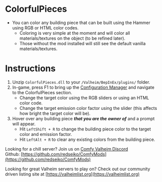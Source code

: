 # ColorfulPieces

  * You can color any building piece that can be built using the Hammer using RGB or HTML color codes.
    * Coloring is very simple at the moment and will color all materials/textures on the object (to be refined later).
    * Those without the mod installed will still see the default vanilla materials/textures.

# Instructions

  1. Unzip `ColorfulPieces.dll` to your `/Valheim/BepInEx/plugins/` folder.
  2. In-game, press F1 to bring up the [Configuration Manager](https://valheim.thunderstore.io/package/TJzilla/BepInEx_ConfigurationManager/) and navigate to the ColorfulPieces section.
     * Change the target color using the RGB sliders or using an HTML color code.
     * Change the target emission color factor using the slider (this affects how bright the target color will be).
  3. Hover over any building piece ***that you are the owner of*** and a prompt will appear.
     * Hit `LeftShift + R` to change the building piece color to the target color and emission factor.
     * Hit `LeftAlt + R` to clear any existing colors from the building piece.

Looking for a chill server? Join us on [Comfy Valheim Discord](https://discord.gg/ameHJz5PFk)
Github: [https://github.com/redseiko/ComfyMods](https://github.com/redseiko/ComfyMods)


Looking for great Valheim servers to play on? Check out our community driven listing site at [https://valheimlist.org](https://valheimlist.org)